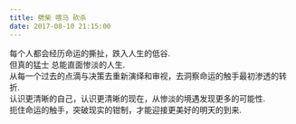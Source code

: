 ```yaml
---
title: 劈柴 喂马 砍杀  
date: 2017-08-10 21:15:00
---
```

每个人都会经历命运的撕扯，跌入人生的低谷.  
但真的猛士 总能直面惨淡的人生.  
从每一个过去的点滴与决策去重新演绎和审视，去洞察命运的触手最初渗透的转折.  
认识更清晰的自己，认识更清晰的现在，从惨淡的境遇发现更多的可能性.  
扼住命运的触手，突破现实的钳制，才能迎接更美好的明天的到来.   
